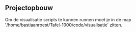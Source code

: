## Projectopbouw

Om de visualisatie scripts te kunnen runnen moet je in de map '/home/bastiaanroest/Tafel-1000/code/visualisatie' zitten.